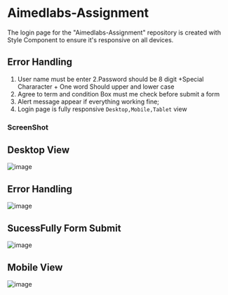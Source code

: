 # Aimedlabs-Assignment
The login page for the "Aimedlabs-Assignment" repository is created with Style Component to ensure it's responsive on all devices.

## Error Handling 
1. User name must be enter
2.Password should be 8 digit +Special Chararacter + One word Should upper and lower case 
3. Agree to term and condition Box must me check before submit a form
4. Alert message appear if everything working fine;
5. Login page is fully responsive `Desktop,Mobile,Tablet` view

### ScreenShot
## Desktop View
![image](https://github.com/creator79/Aimedlabs-Assignment/assets/72148636/d8cfd365-8df0-4443-ad48-cf38173b6669)

## Error Handling
![image](https://github.com/creator79/Aimedlabs-Assignment/assets/72148636/dfe188a6-0b22-40d9-88af-b224c5f0d0d7)

## SucessFully Form Submit
![image](https://github.com/creator79/Aimedlabs-Assignment/assets/72148636/451af19b-1c72-47c3-9fbc-a3a5dff1605e)



## Mobile View
![image](https://github.com/creator79/Aimedlabs-Assignment/assets/72148636/8e28b823-633e-4f85-a33a-5856a6c91938)
